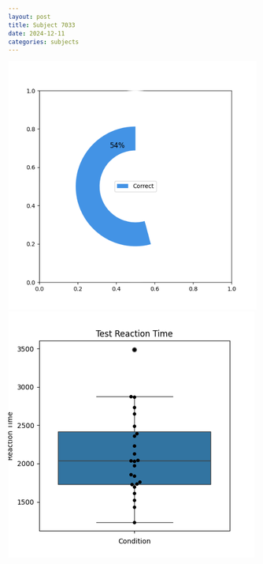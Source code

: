 ```yaml
---
layout: post
title: Subject 7033
date: 2024-12-11
categories: subjects
---
```


![](data/7033/run-26/7033_FN_acc_test.png)
![](data/7033/run-26/7033_FN_rt.png)
